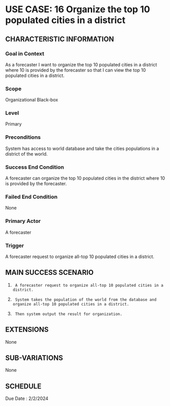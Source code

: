 # USE CASE: 16 Organize the top 10 populated cities in a district
## CHARACTERISTIC INFORMATION

### Goal in Context
As a forecaster I want to organize the top 10 populated cities in a district where 10 is provided by the forecaster so that I can view the top 10 populated cities in a district.
### Scope
Organizational Black-box

### Level

Primary

### Preconditions

System has access to world database and take the cities populations in a district of the world.

### Success End Condition

A forecaster can organize the top 10 populated cities in the district where 10 is provided by the forecaster.

### Failed End Condition

None

### Primary Actor

A forecaster

### Trigger

A forecaster request to organize all-top 10 populated cities in a district.

## MAIN SUCCESS SCENARIO


1.      A forecaster request to organize all-top 10 populated cities in a district.
2.      System takes the population of the world from the database and organize all-top 10 populated cities in a district.
 3.      Then system output the result for organization.

## EXTENSIONS

None

## SUB-VARIATIONS

None

## SCHEDULE

Due Date : 2/2/2024
